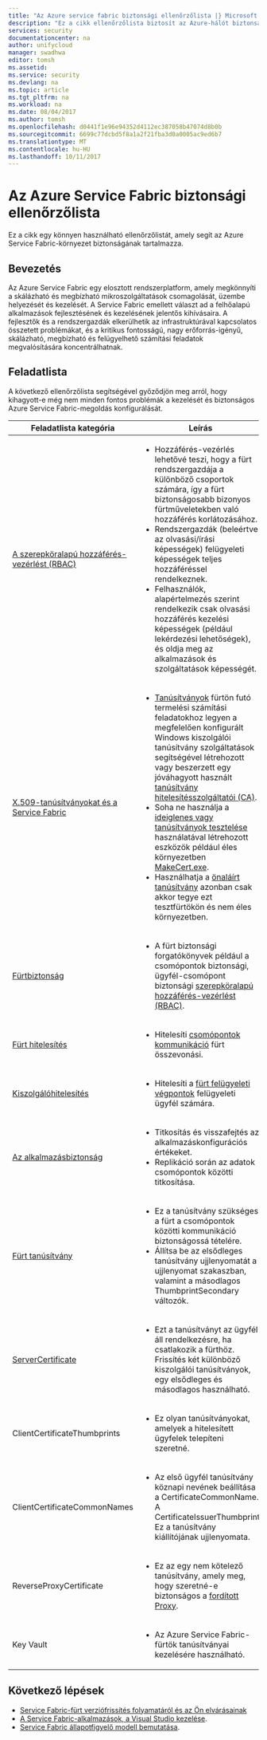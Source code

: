 ```yaml
---
title: "Az Azure service fabric biztonsági ellenőrzőlista |} Microsoft Docs"
description: "Ez a cikk ellenőrzőlista biztosít az Azure-hálót biztonsági biztonsági."
services: security
documentationcenter: na
author: unifycloud
manager: swadhwa
editor: tomsh
ms.assetid: 
ms.service: security
ms.devlang: na
ms.topic: article
ms.tgt_pltfrm: na
ms.workload: na
ms.date: 08/04/2017
ms.author: tomsh
ms.openlocfilehash: d0441f1e96e94352d4112ec387058b47074d8b0b
ms.sourcegitcommit: 6699c77dcbd5f8a1a2f21fba3d0a0005ac9ed6b7
ms.translationtype: MT
ms.contentlocale: hu-HU
ms.lasthandoff: 10/11/2017
---
```

# <a name="azure-service-fabric-security-checklist"></a>Az Azure Service Fabric biztonsági ellenőrzőlista
Ez a cikk egy könnyen használható ellenőrzőlistát, amely segít az Azure Service Fabric-környezet biztonságának tartalmazza.

## <a name="introduction"></a>Bevezetés
Az Azure Service Fabric egy elosztott rendszerplatform, amely megkönnyíti a skálázható és megbízható mikroszolgáltatások csomagolását, üzembe helyezését és kezelését. A Service Fabric emellett választ ad a felhőalapú alkalmazások fejlesztésének és kezelésének jelentős kihívásaira. A fejlesztők és a rendszergazdák elkerülhetik az infrastruktúrával kapcsolatos összetett problémákat, és a kritikus fontosságú, nagy erőforrás-igényű, skálázható, megbízható és felügyelhető számítási feladatok megvalósítására koncentrálhatnak.

## <a name="checklist"></a>Feladatlista
A következő ellenőrzőlista segítségével győződjön meg arról, hogy kihagyott-e még nem minden fontos problémák a kezelését és biztonságos Azure Service Fabric-megoldás konfigurálását.


|Feladatlista kategória| Leírás |
| ------------ | -------- |
|[A szerepköralapú hozzáférés-vezérlést (RBAC)](https://docs.microsoft.com/en-us/azure/service-fabric/service-fabric-cluster-security-roles) | <ul><li>Hozzáférés-vezérlés lehetővé teszi, hogy a fürt rendszergazdája a különböző csoportok számára, így a fürt biztonságosabb bizonyos fürtműveletekben való hozzáférés korlátozásához.</li><li>Rendszergazdák (beleértve az olvasási/írási képességek) felügyeleti képességek teljes hozzáféréssel rendelkeznek. </li><li>   Felhasználók, alapértelmezés szerint rendelkezik csak olvasási hozzáférés kezelési képességek (például lekérdezési lehetőségek), és oldja meg az alkalmazások és szolgáltatások képességét.</li></ul>|
|[X.509-tanúsítványokat és a Service Fabric](https://docs.microsoft.com/en-us/azure/service-fabric/service-fabric-cluster-security) | <ul><li>[Tanúsítványok](https://docs.microsoft.com/en-us/dotnet/framework/wcf/feature-details/working-with-certificates) fürtön futó termelési számítási feladatokhoz legyen a megfelelően konfigurált Windows kiszolgálói tanúsítvány szolgáltatások segítségével létrehozott vagy beszerzett egy jóváhagyott használt [tanúsítvány hitelesítésszolgáltatói (CA)](https://en.wikipedia.org/wiki/Certificate_authority).</li><li>Soha ne használja a [ideiglenes vagy tanúsítványok tesztelése](https://docs.microsoft.com/en-us/dotnet/framework/wcf/feature-details/how-to-create-temporary-certificates-for-use-during-development) használatával létrehozott eszközök például éles környezetben [MakeCert.exe](https://msdn.microsoft.com/library/windows/desktop/aa386968.aspx). </li><li>Használhatja a [önaláírt tanúsítvány](https://docs.microsoft.com/en-us/azure/service-fabric/service-fabric-windows-cluster-x509-security) azonban csak akkor tegye ezt tesztfürtökön és nem éles környezetben.</li></ul>|
|[Fürtbiztonság](https://docs.microsoft.com/en-us/azure/service-fabric/service-fabric-cluster-security) | <ul><li>A fürt biztonsági forgatókönyvek például a csomópontok biztonsági, ügyfél-csomópont biztonsági [szerepköralapú hozzáférés-vezérlést (RBAC)](https://docs.microsoft.com/en-us/azure/service-fabric/service-fabric-cluster-security-roles).</li></ul>|
|[Fürt hitelesítés](https://docs.microsoft.com/en-us/azure/service-fabric/service-fabric-cluster-creation-via-arm) | <ul><li>Hitelesíti [csomópontok kommunikáció](https://github.com/MicrosoftDocs/azure-docs/blob/master/articles/service-fabric/service-fabric-cluster-security.md) fürt összevonási. </li></ul>|
|[Kiszolgálóhitelesítés](https://docs.microsoft.com/en-us/azure/service-fabric/service-fabric-cluster-creation-via-arm) | <ul><li>Hitelesíti a [fürt felügyeleti végpontok](https://docs.microsoft.com/en-us/azure/service-fabric/service-fabric-cluster-creation-via-portal) felügyeleti ügyfél számára.</li></ul>|
|[Az alkalmazásbiztonság](https://docs.microsoft.com/en-us/azure/service-fabric/service-fabric-cluster-creation-via-arm)| <ul><li>Titkosítás és visszafejtés az alkalmazáskonfigurációs értékeket.</li><li> Replikáció során az adatok csomópontok közötti titkosítása.</li></ul>|
|[Fürt tanúsítvány](https://docs.microsoft.com/en-us/azure/service-fabric/service-fabric-windows-cluster-x509-security) | <ul><li>Ez a tanúsítvány szükséges a fürt a csomópontok közötti kommunikáció biztonságossá tételére.</li><li>  Állítsa be az elsődleges tanúsítvány ujjlenyomatát a ujjlenyomat szakaszban, valamint a másodlagos ThumbprintSecondary változók.</li></ul>|
|[ServerCertificate](https://docs.microsoft.com/en-us/azure/service-fabric/service-fabric-windows-cluster-x509-security)| <ul><li>Ezt a tanúsítványt az ügyfél áll rendelkezésre, ha csatlakozik a fürthöz. Frissítés két különböző kiszolgálói tanúsítványok, egy elsődleges és másodlagos használható.</li></ul>|
|ClientCertificateThumbprints| <ul><li>Ez olyan tanúsítványokat, amelyek a hitelesített ügyfelek telepíteni szeretné. </li></ul>|
|ClientCertificateCommonNames| <ul><li>Az első ügyfél tanúsítvány köznapi nevének beállítása a CertificateCommonName. A CertificateIssuerThumbprint Ez a tanúsítvány kiállítójának ujjlenyomata. </li></ul>|
|ReverseProxyCertificate| <ul><li>Ez az egy nem kötelező tanúsítvány, amely meg, hogy szeretné-e biztonságos a [fordított Proxy](https://docs.microsoft.com/en-in/azure/service-fabric/service-fabric-reverseproxy). </li></ul>|
|Key Vault| <ul><li>Az Azure Service Fabric-fürtök tanúsítványai kezelésére használható.  </li></ul>|


## <a name="next-steps"></a>Következő lépések
- [Service Fabric-fürt verziófrissítés folyamatáról és az Ön elvárásainak](https://docs.microsoft.com/en-us/azure/service-fabric/service-fabric-cluster-upgrade)
- [A Service Fabric-alkalmazások, a Visual Studio kezelése](https://docs.microsoft.com/en-us/azure/service-fabric/service-fabric-manage-application-in-visual-studio).
- [Service Fabric állapotfigyelő modell bemutatása](https://docs.microsoft.com/en-us/azure/service-fabric/service-fabric-health-introduction).
